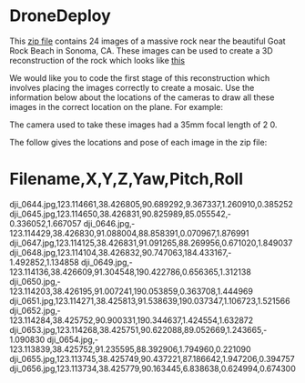 # DroneDeploy
This [zip file](https://s3.amazonaws.com/drone.deploy.map.engine/example.zip) contains 24 images of a massive rock near the beautiful Goat Rock Beach in Sonoma, CA. These images can be used to create a 3D reconstruction of the rock which looks like [this](https://sketchfab.com/models/58a312fb79b94867812ecd1f42cd053f)

We would like you to code the first stage of this reconstruction which involves placing the images correctly to create a mosaic. Use the information below about the locations of the cameras to draw all these images in the correct location on the plane. For example:

The camera used to take these images had a 35mm focal length of 2 0.  

The follow gives the locations and pose of each image in the zip file:
# Filename,X,Y,Z,Yaw,Pitch,Roll 
dji_0644.jpg,­123.114661,38.426805,90.689292,9.367337,1.260910,0.385252 
dji_0645.jpg,­123.114650,38.426831,90.825989,85.055542,­0.336052,1.667057 
dji_0646.jpg,­123.114429,38.426830,91.088004,88.858391,­0.070967,1.876991 
dji_0647.jpg,­123.114125,38.426831,91.091265,88.269956,0.671020,1.849037 
dji_0648.jpg,­123.114104,38.426832,90.747063,184.433167,­1.492852,1.134858 
dji_0649.jpg,­123.114136,38.426609,91.304548,190.422786,­0.656365,1.312138 
dji_0650.jpg,­123.114203,38.426195,91.007241,190.053859,0.363708,1.444969 
dji_0651.jpg,­123.114271,38.425813,91.538639,190.037347,1.106723,1.521566 
dji_0652.jpg,­123.114284,38.425752,90.900331,190.344637,1.424554,1.632872 
dji_0653.jpg,­123.114268,38.425751,90.622088,89.052669,1.243665,­1.090830 
dji_0654.jpg,­123.113839,38.425752,91.235595,88.392906,1.794960,­0.221090 
dji_0655.jpg,­123.113745,38.425749,90.437221,87.186642,1.947206,0.394757 
dji_0656.jpg,­123.113734,38.425779,90.163445,6.838638,0.624994,­0.674300
